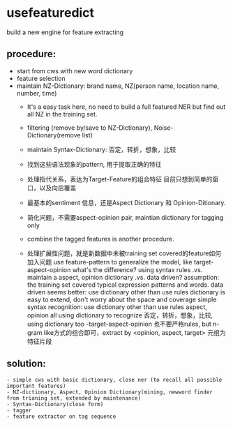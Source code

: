 usefeaturedict
=================

build a new engine for feature extracting

## procedure:

- start from cws with new word dictionary
- feature selection
- maintain NZ-Dictionary: brand name, NZ(person name, location name, number, time)
    - It's a easy task here, no need to build a full featured NER but find out all NZ in the training set.
    - filtering (remove by/save to NZ-Dictionary), Noise-Dictionary(remove list)
    - maintain Syntax-Dictionary: 否定，转折，想象，比较
    - 找到这些语法现象的pattern, 用于提取正确的特征

    - 处理指代关系，表达为Target-Feature的组合特征
    目前只想到简单的窗口，以及向后覆盖

    - 最基本的sentiment 信息，还是Aspect Dictionary 和 Opinion-Ditionary.
    - 简化问题，不需要aspect-opinion pair, maintian dictionary for tagging only
    - combine the tagged features is another procedure.

    - 处理扩展性问题，就是新数据中未被training set covered的feature如何加入问题
    use feature-pattern to generalize the model, like target-aspect-opinion
    what's the difference? using syntax rules .vs. maintain a aspect, opinion dictionary .vs. data driven?
    assumption: the training set covered typical expression patterns and words.
        data driven seems better: use dictionary other than use rules
            dictionary is easy to extend, don't worry about the space and coverage
        simple syntax recognition: use dictionary other than use rules
            aspect, opinion all using dictionary to recognize
            否定，转折，想象，比较, using dictionary too
    -target-aspect-opinion 也不要严格rules, but n-gram like方式的组合即可，extract by <opinion, aspect, target> 元组为特征片段

## solution:

    - simple cws with basic dictionary, close ner (to recall all possible important features)
    - NZ-dictionary, Aspect, Opinion Dictionary(mining, newword finder from trianing set, extended by maintenance)
    - Syntax-Dictionary(close form)
    - tagger
    - feature extractor on tag sequence
